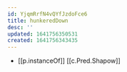 ```yaml
---
id: YjqmRrfN4vQYfJzdoFce6
title: hunkeredDown
desc: ''
updated: 1641756350531
created: 1641756343435
---
```



- [[p.instanceOf]] [[c.Pred.Shapow]]
